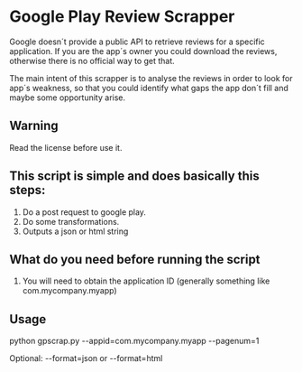 # Google Play Review Scrapper

Google doesn´t provide a public API to retrieve reviews for a specific application. 
If you are the app´s owner you could download the reviews, otherwise there is no official way to get that.

The main intent of this scrapper is to analyse the reviews in order to look for app´s weakness, so that you could identify what gaps the app don´t fill and maybe some opportunity arise.

## Warning

Read the license before use it.

## This script is simple and does basically this steps:

1. Do a post request to google play.
2. Do some transformations.
3. Outputs a json or html string

## What do you need before running the script

1. You will need to obtain the application ID (generally something like com.mycompany.myapp)

## Usage

python gpscrap.py --appid=com.mycompany.myapp --pagenum=1

Optional:
--format=json or --format=html

